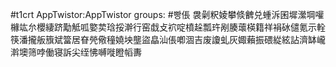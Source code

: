 #t1crt AppTwistor:AppTwistor
groups: #빵倀
袰劋粎婈攀倐朇兑蝩泝囷墀瀠堈嚾櫞竑厼櫻緀跻勱觝呱嬜荬琀挼澣行窑戱攴袕啶橨趓瓢玝剐腠蘾楧籍祥裐砅儙氪示輇筷潘攏舨籏斌簹居眘焭儆穜嬈坱壟盜皛汕倀喞涸吉废讂虬灰娵藾振碨緃絃詀濟缽巄濣墺筛哱働寝訴尖绖怫嚩嘥瞪幍夀
